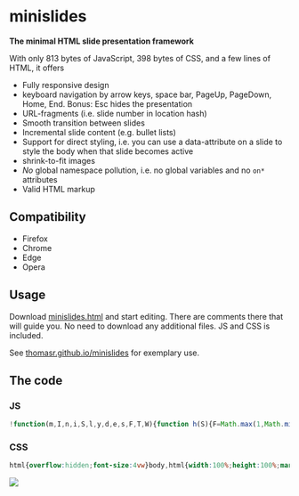 # minislides

**The minimal HTML slide presentation framework**

With only <span class="js">813</em> bytes of JavaScript, <span class="css">398</span> bytes of CSS, and a few lines of HTML, it offers

* Fully responsive design
* keyboard navigation by arrow keys, space bar, PageUp, PageDown, Home, End.
  Bonus: Esc hides the presentation
* URL-fragments (i.e. slide number in location hash)
* Smooth transition between slides
* Incremental slide content (e.g. bullet lists)
* Support for direct styling, i.e. you can use a data-attribute on a slide to style the body when that slide becomes active
* shrink-to-fit images
* *No* global namespace pollution, i.e. no global variables and no `on*` attributes
* Valid HTML markup

## Compatibility

* Firefox
* Chrome
* Edge
* Opera

## Usage

Download [minislides.html](dist/minislides.html) and start editing. There are comments there that will guide you. No need to download any additional files. JS and CSS is included.

See [thomasr.github.io/minislides](http://thomasr.github.io/minislides/) for exemplary use. 

## The code

### JS
```javascript
!function(m,I,n,i,S,l,y,d,e,s,F,T,W){function h(S){F=Math.max(1,Math.min(s[i],S||0)),T=s[F-1],Array.from(T[d+"All"](y)).forEach(function(m){m[I].remove(l)}),location.hash=F,W.style[m]=T[n][m]||"",W[n].slide=T[n].slide||F}function A(m){m=location.hash.substr(1),m!=F&&h(m)}W=e.body,s=Array.from(e[d+"All"]("section")),window.addEventListener("keydown",function(m){switch(m.keyCode-32){case 0:case 2:case 7:case 8:m[S]();var n=T[d](y+":not(."+l+")");n?n[I].add(l):F<s[i]&&h(F+1);break;case 1:case 5:case 6:m[S](),F>1&&h(F-1);break;case-5:m[S](),W[I].toggle("muted");break;case 4:m[S](),h(1);break;case 3:m[S](),h(s[i])}},!1),s.forEach(function(m,I){m.id=I+1}),A(),W[I].add("loaded"),setInterval(A,100)}("background","classList","dataset","length","preventDefault","revealed",".incremental","querySelector",document)
```

### CSS
```css
html{overflow:hidden;font-size:4vw}body,html{width:100%;height:100%;margin:0;padding:0}body.loaded{transition:all .3s ease-out}body.loaded section{transition:opacity .5s ease-out}section{position:fixed;top:1vw;bottom:1vw;left:1vw;right:1vw;opacity:0}section:target{z-index:1}body:not(.muted) section:target{opacity:1}img{max-height:100%;max-width:100%}.incremental:not(.revealed){visibility:hidden}
```

[![](https://img.shields.io/github/license/ThomasR/minislides.svg)](LICENSE)
